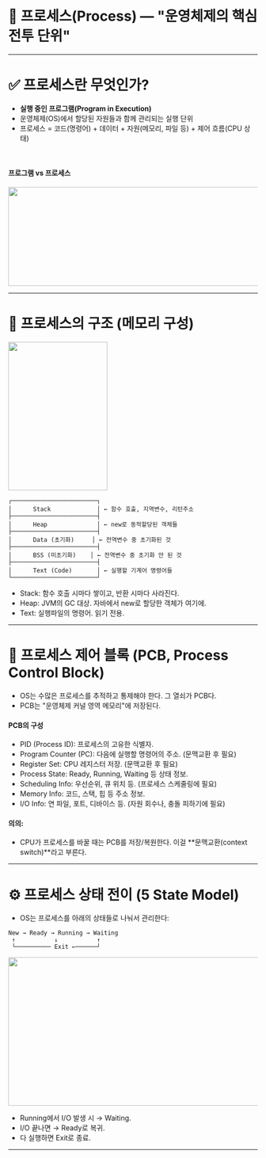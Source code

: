 # 🧠 프로세스(Process) — "운영체제의 핵심 전투 단위"

---

# ✅ 프로세스란 무엇인가?
- **실행 중인 프로그램(Program in Execution)**
- 운영체제(OS)에서 할당된 자원들과 함께 관리되는 실행 단위
- 프로세스 = 코드(명령어) + 데이터 + 자원(메모리, 파일 등) + 제어 흐름(CPU 상태)

<br>

#### 프로그램 vs 프로세스
<img src="https://github.com/user-attachments/assets/f9be90bd-5844-4ae9-88ee-46a1b853969b" width="700" height="200"/>

---

# 🧱 프로세스의 구조 (메모리 구성)
<img src="https://github.com/user-attachments/assets/65044705-bb36-44da-b9d6-3439b7de8a6f" width="200" height="300"/>

```
┌────────────────────────┐
│      Stack             │ ← 함수 호출, 지역변수, 리턴주소
├────────────────────────┤
│      Heap              │ ← new로 동적할당된 객체들
├────────────────────────┤
│      Data (초기화)     │ ← 전역변수 중 초기화된 것
├────────────────────────┤
│      BSS (미초기화)    │ ← 전역변수 중 초기화 안 된 것
├────────────────────────┤
│      Text (Code)       │ ← 실행할 기계어 명령어들
└────────────────────────┘
```

- Stack: 함수 호출 시마다 쌓이고, 반환 시마다 사라진다.
- Heap: JVM의 GC 대상. 자바에서 new로 할당한 객체가 여기에.
- Text: 실행파일의 명령어. 읽기 전용.

---

# 🧾 프로세스 제어 블록 (PCB, Process Control Block)
- OS는 수많은 프로세스를 추적하고 통제해야 한다. 그 열쇠가 PCB다.
- PCB는 "운영체제 커널 영역 메모리"에 저장된다.
#### PCB의 구성
- PID (Process ID): 프로세스의 고유한 식별자.
- Program Counter (PC): 다음에 실행할 명령어의 주소. (문맥교환 후 필요)
- Register Set: CPU 레지스터 저장. (문맥교환 후 필요)
- Process State: Ready, Running, Waiting 등 상태 정보.
- Scheduling Info: 우선순위, 큐 위치 등. (프로세스 스케줄링에 필요)
- Memory Info: 코드, 스택, 힙 등 주소 정보.
- I/O Info: 연 파일, 포트, 디바이스 등. (자원 회수나, 충돌 피하기에 필요)
#### 의의:
- CPU가 프로세스를 바꿀 때는 PCB를 저장/복원한다. 이걸 **문맥교환(context switch)**라고 부른다.

---

# ⚙️ 프로세스 상태 전이 (5 State Model)
- OS는 프로세스를 아래의 상태들로 나눠서 관리한다:
```
New → Ready → Running → Waiting
 ↑           ↓           ↑
 └────────── Exit ←──────┘
```

<img src="https://github.com/user-attachments/assets/502b66c1-0420-4bfb-905e-e51be0bda376" width="600" height="300"/>

- Running에서 I/O 발생 시 → Waiting.
- I/O 끝나면 → Ready로 복귀.
- 다 실행하면 Exit로 종료.

---

